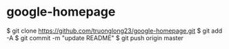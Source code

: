 # google-homepage
$ git clone https://github.com/truonglong23/google-homepage.git
$ git add -A
$ git commit -m "update README"
$ git push origin master
